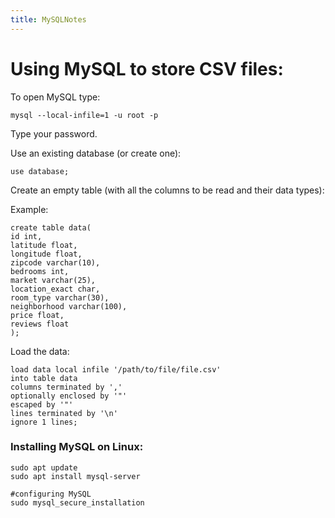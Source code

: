 ```yaml
---
title: MySQLNotes
---
```

# Using MySQL to store CSV files:    

To open MySQL type:    
```
mysql --local-infile=1 -u root -p
```   

Type your password.    

Use an existing database (or create one):    
```
use database; 
```    
Create an empty table (with all the columns to be read and their data types):      

Example:    

```
create table data(
id int, 
latitude float, 
longitude float, 
zipcode varchar(10), 
bedrooms int, 
market varchar(25), 
location_exact char, 
room_type varchar(30), 
neighborhood varchar(100), 
price float, 
reviews float
);
```  

Load the data:    
```
load data local infile '/path/to/file/file.csv'
into table data
columns terminated by ','
optionally enclosed by '"'
escaped by '"'
lines terminated by '\n'
ignore 1 lines; 
```  

### Installing MySQL on Linux:    
```
sudo apt update
sudo apt install mysql-server

#configuring MySQL 
sudo mysql_secure_installation
```
